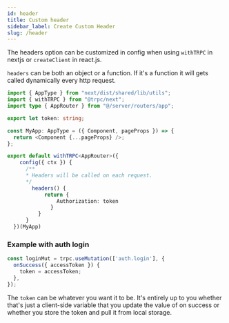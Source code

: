 ```yaml
---
id: header
title: Custom header
sidebar_label: Create Custom Header
slug: /header
---
```


The headers option can be customized in config when using `withTRPC` in nextjs or `createClient` in react.js.

`headers` can be both an object or a function. If it's a function it will gets called dynamically every http request.

```ts title='_app.tsx'
import { AppType } from "next/dist/shared/lib/utils";
import { withTRPC } from "@trpc/next";
import type { AppRouter } from "@/server/routers/app";

export let token: string;

const MyApp: AppType = ({ Component, pageProps }) => {
  return <Component {...pageProps} />;
};

export default withTRPC<AppRouter>({
    config({ ctx }) {
      /** 
      * Headers will be called on each request.
      */
        headers() {
            return {
                Authorization: token
              }
          }
      }
  })(MyApp)
```

### Example with auth login

```ts title='pages/auth.tsx'
const loginMut = trpc.useMutation(['auth.login'], {
  onSuccess({ accessToken }) {
    token = accessToken;
  },
});
```

The `token` can be whatever you want it to be. It's entirely up to you whether that's just a client-side
variable that you update the value of on success or whether you store the token and pull it from local storage.
